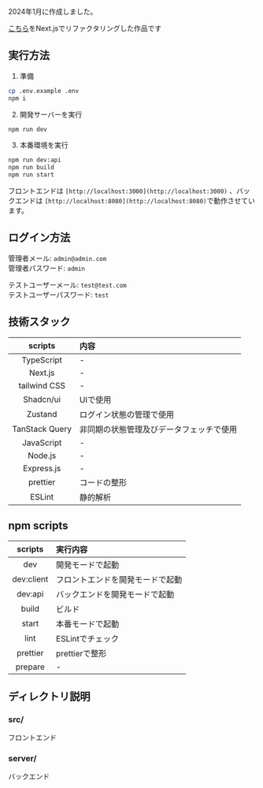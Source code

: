 2024年1月に作成しました。

[こちら](https://github.com/shikano35/readers-php-app)をNext.jsでリファクタリングした作品です

## 実行方法

1. 準備

```bash
cp .env.example .env
npm i
```

2. 開発サーバーを実行

```bash
npm run dev
```

3. 本番環境を実行

```bash
npm run dev:api
npm run build
npm run start
```

フロントエンドは `[http://localhost:3000](http://localhost:3000)` 、バックエンドは `[http://localhost:8080](http://localhost:8080)`で動作させています。

## ログイン方法

管理者メール: `admin@admin.com`
<br>
管理者パスワード: `admin`

テストユーザーメール: `test@test.com`
<br>
テストユーザーパスワード: `test`

## 技術スタック

|    scripts     | 内容                                     |
| :------------: | :--------------------------------------- |
|   TypeScript   | -                                        |
|    Next.js     | -                                        |
|  tailwind CSS  | -                                        |
|   Shadcn/ui    | UIで使用                                 |
|    Zustand     | ログイン状態の管理で使用                 |
| TanStack Query | 非同期の状態管理及びデータフェッチで使用 |
|   JavaScript   | -                                        |
|    Node.js     | -                                        |
|   Express.js   | -                                        |
|    prettier    | コードの整形                             |
|     ESLint     | 静的解析                                 |

## npm scripts

|  scripts   | 実行内容                         |
| :--------: | :------------------------------- |
|    dev     | 開発モードで起動                 |
| dev:client | フロントエンドを開発モードで起動 |
|  dev:api   | バックエンドを開発モードで起動   |
|   build    | ビルド                           |
|   start    | 本番モードで起動                 |
|    lint    | ESLintでチェック                 |
|  prettier  | prettierで整形                   |
|  prepare   | -                                |

## ディレクトリ説明

### src/

フロントエンド

### server/

バックエンド
